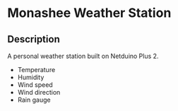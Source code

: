 ﻿# Monashee Weather Station

Description
-----------

A personal weather station built on Netduino Plus 2.  

* Temperature
* Humidity
* Wind speed
* Wind direction
* Rain gauge

